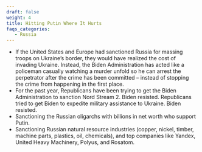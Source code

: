 ```yaml
---
draft: false
weight: 4
title: Hitting Putin Where It Hurts
faqs_categories:
   - Russia
---
```

* If the United States and Europe had sanctioned Russia for massing troops on Ukraine’s border, they would have realized the cost of invading Ukraine. Instead, the Biden Administration has acted like a policeman casually watching a murder unfold so he can arrest the perpetrator after the crime has been committed – instead of stopping the crime from happening in the first place. 
* For the past year, Republicans have been trying to get the Biden Administration to sanction Nord Stream 2. Biden resisted. Republicans tried to get Biden to expedite military assistance to Ukraine. Biden resisted.
* Sanctioning the Russian oligarchs with billions in net worth who support Putin.
* Sanctioning Russian natural resource industries (copper, nickel, timber, machine parts, plastics, oil, chemicals), and top companies like Yandex, United Heavy Machinery, Polyus, and Rosatom.